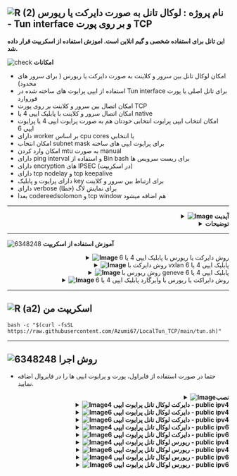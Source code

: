 ![R (2)](https://github.com/Azumi67/PrivateIP-Tunnel/assets/119934376/a064577c-9302-4f43-b3bf-3d4f84245a6f)
نام پروژه : لوکال تانل به صورت دایرکت یا ریورس - Tun interface و بر روی پورت TCP
---------------------------------------------------------------

**این تانل برای استفاده شخصی و گیم انلاین است. اموزش استفاده از اسکریپت قرار داده شد.**

![check](https://github.com/Azumi67/PrivateIP-Tunnel/assets/119934376/13de8d36-dcfe-498b-9d99-440049c0cf14)
**امکانات**
- امکان لوکال تانل بین سرور و کلاینت به صورت دایرکت یا ریورس ( برای سرور های محدود)
- استفاده از ایپی پرایوت های ساخته شده در Tun interface برای تانل اصلی یا پورت فوروارد
- امکان اتصال بین سرور و کلاینت بر روی پورت TCP
- امکان اتصال سرور و کلاینت با پابلیک ایپی 4 یا native
- امکان انتخاب ایپی پرایوت انتخابی خودتان هم به صورت پرایوت ایپی 4 یا پرایوت ایپی 6
- دارای worker بر اساس cpu cores یا انتخابی
- امکان انتخاب subnet mask برای پرایوت ایپی های ساخته
- امکان وارد کردن mtu به صورت manual
- دارای ping interval و استفاده از Bin bash برای ریست سرویس ها
- دارای encryption های IPSEC (در اسکریپت)
- دارای tcp nodelay و tcp keepalive
- دارای پرایوت و پابلیک key برای ارتباط بین سرور و کلاینت 
- دارای verbose برای نمایش لاگ (خطا)
- بعدا codereedsolomon و tcp window هم اضافه میشود

-----------------------


  <div align="right">
  <details>
    <summary><strong><img src="https://github.com/Azumi67/Rathole_reverseTunnel/assets/119934376/3cfd920d-30da-4085-8234-1eec16a67460" alt="Image"> آپدیت</strong></summary>
  
------------------------------------ 

- ریست تایمر اجباری به دلیل مشکل ساز بودن در گیم از اسکریپت حذف شد
- تغییراتی در authentication method انجام شد و از pub key & priv key استفاده خواهد شد
- لاگ های تانل در مسیر etc/server.log/ یا etc/client.log/ ذخیره میشود
- گزینه worker اضافه شد. دیفالت بر اساس cpu cores و انتخابی
- مورد Challenge n Response Authentication به همراه unique nonce و Sha 256 به همراه expiry time حذف شد
- این مورد xtaci/smux دوباره با retry logic حذف شد
- این مورد tcpnodelay و tcp keepalive اضافه شد

  </details>
</div>


<div align="right">
  <details>
    <summary><strong>توضیحات</strong></summary>
  
------------------------------------ 
 <div align="right">
   
- هدف نوشتن این برنامه یادگیری و استفاده شخصی در گیم های خودم بوده است
- شما به صورت ریورس یا دایرکت، یک لوکال ایپی دریافت میکنید و سپس از آن پرایوت ایپی ها برای دایرکت تانل، پورت فوروارد یا ریورس استفاده مینمایید. 
- پس از انجام تانل‌ لوکال به صورت دایرکت یا ریورس، به طور مثال میتوانید از پورت فوروارد استفاده نمایید یا مثلا دایرکت تانل چیزل استفاده نمایید یا ریورس.
- در روش ریورس، سرور اصلی میتواند ایران باشد و کلاینت خارج و در روش دایرکت، سرور اصلی میتواند خارج باشد و کلاینت ایران. بدین صورت میتوان تانل لوکالی بر روی سرور های خارج محدود در ان سرور ایران(به صورت ریورس) هم ایجاد کرد.
- با ایپی 4 سرور و هم با ایپی 6 سرور و کلاینت میشود که وصل شد .
- پورت تنها برای ارتباط بین سرور و کلاینت میباشد و شما تنها باید از پرایوت ایپی ها برای تانل اصلی استفاده نمایید.
- اول دستورات سرور را اجرا کنید و سپس دستورات کلاینت . میتوانید هم به صورت دایرکت یا ریورس انجام دهید. یعنی سرور اصلی خارج و کلاینت ایران و یا سرور اصلی ایران و کلاینت خارج باشد
- این پروژه دارای اسکریپت و اموزش برای کسانی که مانند من مصرف شخصی دارند و گیم انلاین انجام میدهند، است.
  </details>
</div>

---------------------


  ![6348248](https://github.com/Azumi67/PrivateIP-Tunnel/assets/119934376/398f8b07-65be-472e-9821-631f7b70f783)
**آموزش استفاده از اسکریپت**

 <div align="right">
  <details>
    <summary><strong><img src="https://github.com/Azumi67/Rathole_reverseTunnel/assets/119934376/fcbbdc62-2de5-48aa-bbdd-e323e96a62b5" alt="Image"> </strong>روش دایرکت یا ریورس با پابلیک ایپی 4 یا 6</summary>
  
![green-dot-clipart-3](https://github.com/Azumi67/6TO4-PrivateIP/assets/119934376/902a2efa-f48f-4048-bc2a-5be12143bef3) **سرور خارج** 

 <p align="right">
  <img src="https://github.com/user-attachments/assets/3433bdf1-fb7a-4c93-8e81-624e39c5230e" alt="Image" />
</p>

- نخست یک پرایوت کی generate میشود که در کلاینت استفاده میشود.
- اگر کانفیگ دایرکت بود سرور خارج و کلاینت ایران است و اگر کانفیگ ریورس بود، سرور ایران و کلاینت خارج است

 <p align="right">
  <img src="https://github.com/user-attachments/assets/c09368e3-ce40-4131-81c0-ed22b9c6376e" alt="Image" />
</p>

- پورت سرور را وارد میکنم
- برای پرایوت ایپی تانل از ایپی ورژن 4 استفاده میکنم و برای سرور و کلاینت ایپی پرایوت مورد نظر را انتخاب میکنم
- برای ایپی پرایوت ورژن 4 از ساب نت 24 و برای ایپی پرایوت ورژن 6 از ساب نت 64 استفاده میکنم
- نام tun را ازومی قرار میدهم و مقدار mtu را 1380 وارد میکنم
- نمیخواهم لاگ ها در مسیر etc ذخیره شود و برای همین N را وارد میکنم
- چون میخواهم برای گیم استفاده کنم، گزینه tcpnodelay را فعال میکنم

 <p align="right">
  <img src="https://github.com/user-attachments/assets/dd90c3d5-3686-4988-9ed9-336a08944fd6" alt="Image" />
</p>

- گزینه tcp keepalive را فعال میکنم و مقدار 1m به این معنی که هر 1 دقیقه Keepalive انجام میشود را فعال میکنم
- گزینه worker را ویرایش میکنم و گزینه default بر اساس cpu cores را انتخاب میکنم
- همچنین socket را فعال میکنم و مقدار socket buff را همان مقدار پیش فرض میذارم
- سپس Ipsec را فعال میکنم و secret key را وارد میکنم
- ریست تایمر را برای ipsec فعال میکنم و مقدار انتخابی را وارد میکنم

 <p align="right">
  <img src="https://github.com/user-attachments/assets/8301a932-377c-43f9-8880-e582badc5b18" alt="Image" />
</p>

- ریست تایمر tun را فعال میکنم و عدد انتخابی را وارد میکنم . مثلا من هر 12 ساعت یا 24 ساعت ریست میکنم
- پس از فعال کردن ریست تایمر هم در سرور خارج و هم کلاینت برای sync شدن تایم ها بهتر است یک بار هر در سرویس مربوطه هم زمان در سرور و کلاینت ریست شوند
- سرور خارج : systemctl restart kazumi-local
- کلاینت ایران : systemctl restart iazumi-local

----------------------

![green-dot-clipart-3](https://github.com/Azumi67/6TO4-PrivateIP/assets/119934376/49000de2-53b6-4c5c-888d-f1f397d77b92)**کلاینت ایران**

<p align="right">
  <img src="https://github.com/user-attachments/assets/e7e83dc8-5eb7-4d63-b746-734afbd19cf9" alt="Image" />
</p>

- پورت سرور و ایپی پابلیک 4 سرور را وارد میکنم. اگر ایپی پابلیک 6 را انتخاب کرده بودید ایپی پابلیک 6 سرور را وارد میکنید
- پرایوت کی که در سرور خارج generate شده بود را اینجا وارد میکنم و سپس enter را وارد میکنم. دقت نمایید تمام محتوا کپی شود

<p align="right">
  <img src="https://github.com/user-attachments/assets/be94d8a2-f83f-44ff-9d09-f3faf0072974" alt="Image" />
</p>

- مانند سرور خارج پرایوت ایپی های مربوطه را انتخاب میکنم
- چون پرایوت ایپی 4 است پس ساب نت 24 را انتخاب میکنم
- ذخیره لاگ را غیرفعال میکنم
- گزینه tcp keepalive را فعال و بر روی 1m میذارم
- گزینه tcpnodelay هم فعال میکنم
- گزینه worker را ویرایش میکنم و default را انتخاب میکنم
- سوکت هم مانند سرورفعال میکنم و مقدار پیش فرض را enter میکنم

<p align="right">
  <img src="https://github.com/user-attachments/assets/3e01c62e-015a-4d42-adb5-8cb64f19b84e" alt="Image" />
</p>

- گزینه ipsec را فعال میکنم و secret key که در سرور وارد کردم را در کلاینت هم وارد میکنم
- ریست تایمر ipsec و tun هم فعال میکنم و مقادیر مشابه سرور را وارد میکنم
- اگر پینگ بین دو پرایوت ایپی برقرار نشد خود تانل پس از چند ثانیه connection را فعال میکند
- پس از انجام کانفیگ برای sync کردن ریست تایمر ها یک بار در سرور و کلاینت، سرویس ها را ریست کنید
- سرور خارج : systemctl restart kazumi-local
- کلاینت ایران : systemctl restart iazumi-local

**ویرایش کانفیگ**

<p align="right">
  <img src="https://github.com/user-attachments/assets/701ead57-6ad9-478e-b3ba-756bd2c3fba1" alt="Image" />
</p>

- در اینجا میتوانم هر مقداری را تغییر دهم.
- پابلیک ایپی گزینه دوم تنها برای نشان دادن انلاین بودن key میباشد و نیازی به تغییر ندارد
- گزینه 3 نشان دادن پرایوت کی است و برای زمانی استفاده میشود که میخواهیم از این کلید در کلاینت دیگری استفاده نماییم. به این صورت که کلید نمایشی را در کلاینت مربوطه paste میکنیم.
- هر مقدار اعم از پرایوت ایپی یا پورت را عوض کردید در کلاینت هم عوض کنید و گزینه save را بزنید

------------------

  </details>
</div>
 <div align="right">
  <details>
    <summary><strong><img src="https://github.com/Azumi67/Rathole_reverseTunnel/assets/119934376/fcbbdc62-2de5-48aa-bbdd-e323e96a62b5" alt="Image"> </strong>روش دایرکت با vxlan پابلیک ایپی 4 یا 6</summary>
  
![green-dot-clipart-3](https://github.com/Azumi67/6TO4-PrivateIP/assets/119934376/902a2efa-f48f-4048-bc2a-5be12143bef3) **سرور خارج** 

 <p align="right">
  <img src="https://github.com/user-attachments/assets/3433bdf1-fb7a-4c93-8e81-624e39c5230e" alt="Image" />
</p>

- نخست یک پرایوت کی generate میشود که در کلاینت استفاده میشود.
- اگر کانفیگ دایرکت بود سرور خارج و کلاینت ایران است و اگر کانفیگ ریورس بود، سرور ایران و کلاینت خارج است

 <p align="right">
  <img src="https://github.com/user-attachments/assets/c09368e3-ce40-4131-81c0-ed22b9c6376e" alt="Image" />
</p>

- پورت سرور را وارد میکنم
- برای پرایوت ایپی تانل از ایپی ورژن 4 استفاده میکنم و برای سرور و کلاینت ایپی پرایوت مورد نظر را انتخاب میکنم
- برای ایپی پرایوت ورژن 4 از ساب نت 24 و برای ایپی پرایوت ورژن 6 از ساب نت 64 استفاده میکنم
- نام tun را ازومی قرار میدهم و مقدار mtu را 1380 وارد میکنم
- نمیخواهم لاگ ها در مسیر etc ذخیره شود و برای همین N را وارد میکنم
- چون میخواهم برای گیم استفاده کنم، گزینه tcpnodelay را فعال میکنم
- گزینه tcp keepalive را فعال میکنم و مقدار 1m به این معنی که هر 1 دقیقه Keepalive انجام میشود را فعال میکنم
- گزینه worker را ویرایش میکنم و گزینه default بر اساس cpu cores را انتخاب میکنم
- همچنین socket را فعال میکنم و مقدار socket buff را همان مقدار پیش فرض میذارم

 <p align="right">
  <img src="https://github.com/user-attachments/assets/85e8d1c4-ff5b-424d-9dbb-ce5fbb9bd46c" alt="Image" />
</p>


- سپس Ipsec را فعال میکنم و secret key را وارد میکنم
- ریست تایمر را برای ipsec و tun فعال میکنم و مقدار انتخابی را وارد میکنم . مثلا من برای ریست تایمر مقدار 12 یا بیشتر را قرار میدهم


 <p align="right">
  <img src="https://github.com/user-attachments/assets/62584ca5-23a4-4901-b9f8-2b97e62ad31d" alt="Image" />
</p>

- سپس از من سوال میشود که کانفیگ vxlan یا geneve را میخواهم که من vxlan را انتخاب میکنم
- سپس از من سوال میشود که ایا میخواهم که خود اسکریپت نام اینترفیس را پیدا کند که گزینه y را وارد میکنم
- مقدار mtu هم اتوماتیک حساب میشود
- پس از فعال کردن ریست تایمر هم در سرور خارج و هم کلاینت برای sync شدن تایم ها بهتر است یک بار هر در سرویس مربوطه هم زمان در سرور و کلاینت ریست شوند
- سرور خارج : systemctl restart kazumi-local
- کلاینت ایران : systemctl restart iazumi-local

----------------------

![green-dot-clipart-3](https://github.com/Azumi67/6TO4-PrivateIP/assets/119934376/49000de2-53b6-4c5c-888d-f1f397d77b92)**کلاینت ایران**

<p align="right">
  <img src="https://github.com/user-attachments/assets/26f0348f-92a7-4773-b83d-03e473197a31" alt="Image" />
</p>

- پورت سرور و ایپی پابلیک 4 سرور را وارد میکنم. اگر ایپی پابلیک 6 را انتخاب کرده بودید ایپی پابلیک 6 سرور را وارد میکنید
- پرایوت کی که در سرور خارج generate شده بود را اینجا وارد میکنم و سپس enter را وارد میکنم. دقت نمایید تمام محتوا کپی شود

<p align="right">
  <img src="https://github.com/user-attachments/assets/956216f3-e3bb-47f6-922d-c26ac756c0d8" alt="Image" />
</p>

- مانند سرور خارج پرایوت ایپی های مربوطه را انتخاب میکنم
- چون پرایوت ایپی 4 است پس ساب نت 24 را انتخاب میکنم
- ذخیره لاگ را غیرفعال میکنم
- گزینه tcp keepalive را فعال و بر روی 1m میذارم
- گزینه tcpnodelay هم فعال میکنم
- گزینه worker را ویرایش میکنم و default را انتخاب میکنم
- سوکت هم مانند سرورفعال میکنم و مقدار پیش فرض را enter میکنم
- گزینه ipsec را فعال میکنم و secret key که در سرور وارد کردم را در کلاینت هم وارد میکنم

<p align="right">
  <img src="https://github.com/user-attachments/assets/3e01c62e-015a-4d42-adb5-8cb64f19b84e" alt="Image" />
</p>


- ریست تایمر ipsec و tun هم فعال میکنم و مقادیر مشابه سرور را وارد میکنم
- اگر پینگ بین دو پرایوت ایپی برقرار نشد خود تانل پس از چند ثانیه connection را فعال میکند
- کانفیگ vxlan را انتخاب میکنم
- سپس از من سوال میشود که ایا میخواهم که خود اسکریپت نام اینترفیس را پیدا کند که گزینه y را وارد میکنم
- مقدار mtu هم اتوماتیک حساب میشود
- پس از انجام کانفیگ برای sync کردن ریست تایمر ها یک بار در سرور و کلاینت، سرویس ها را ریست کنید
- سرور خارج : systemctl restart kazumi-local
- کلاینت ایران : systemctl restart iazumi-local

**ویرایش کانفیگ**

<p align="right">
  <img src="https://github.com/user-attachments/assets/7b93beab-5687-4ea4-a311-6733fec83274" alt="Image" />
</p>

- در اینجا میتوانم هر مقداری را تغییر دهم.
- پابلیک ایپی گزینه دوم تنها برای نشان دادن انلاین بودن key میباشد و نیازی به تغییر ندارد
- گزینه 3 نشان دادن پرایوت کی است و برای زمانی استفاده میشود که میخواهیم از این کلید در کلاینت دیگری استفاده نماییم. به این صورت که کلید نمایشی را در کلاینت مربوطه paste میکنیم.
- هر مقدار اعم از پرایوت ایپی یا پورت را عوض کردید در کلاینت هم عوض کنید و گزینه save را بزنید
- به طور مثال من پرایوت ایپی tun را عوض کردم. چون کانفیگ vxlan است باید ایپی پرایوت نخست با ایپی ورژن 4 شروع شود اما پرایوت ایپی خود vxlan میتواند ایپی ورژن 4 یا 6 باشد
- برای تغییر ایپی پرایوت vxlan هم مانند اسکرین شات عمل کنید و اگر ایپی پرایوت 6 میخواهید گزینه دوم را انتخاب و ایپی را بدون ساب نت وارد نمایید.
- در کلاینت هم تغییرات را انجام دهید. دقت نمایید اگر به طور مثال ایپی پرایوت در سرور db3::1 است باید در کلاینت db3::2 باشد

------------------

  </details>
</div>
<div align="right">
  <details>
    <summary><strong><img src="https://github.com/Azumi67/Rathole_reverseTunnel/assets/119934376/fcbbdc62-2de5-48aa-bbdd-e323e96a62b5" alt="Image"> </strong>روش ریورس با geneve پابلیک ایپی 4 یا 6</summary>
  
![green-dot-clipart-3](https://github.com/Azumi67/6TO4-PrivateIP/assets/119934376/902a2efa-f48f-4048-bc2a-5be12143bef3) **سرور ایران** 

 <p align="right">
  <img src="https://github.com/user-attachments/assets/3433bdf1-fb7a-4c93-8e81-624e39c5230e" alt="Image" />
</p>

- نخست یک پرایوت کی generate میشود که در کلاینت استفاده میشود.
- اگر کانفیگ دایرکت بود سرور خارج و کلاینت ایران است و اگر کانفیگ ریورس بود، سرور ایران و کلاینت خارج است

 <p align="right">
  <img src="https://github.com/user-attachments/assets/a63888cd-034c-4115-8ec6-e5d23e0417d1" alt="Image" />
</p>

- پورت سرور را وارد میکنم
- برای پرایوت ایپی تانل از ایپی ورژن 4 استفاده میکنم و برای سرور و کلاینت ایپی پرایوت مورد نظر را انتخاب میکنم
- برای ایپی پرایوت ورژن 4 از ساب نت 24 و برای ایپی پرایوت ورژن 6 از ساب نت 64 استفاده میکنم
- نام tun را ازومی قرار میدهم و مقدار mtu را 1380 وارد میکنم
- نمیخواهم لاگ ها در مسیر etc ذخیره شود و برای همین N را وارد میکنم
- چون میخواهم برای گیم استفاده کنم، گزینه tcpnodelay را فعال میکنم
- گزینه tcp keepalive را فعال میکنم و مقدار 1m به این معنی که هر 1 دقیقه Keepalive انجام میشود را فعال میکنم
- گزینه worker را ویرایش میکنم و گزینه default بر اساس cpu cores را انتخاب میکنم
- همچنین socket را فعال میکنم و مقدار socket buff را همان مقدار پیش فرض میذارم

 <p align="right">
  <img src="https://github.com/user-attachments/assets/6238a098-91ef-4d39-b4a3-9bdfbf5485fc" alt="Image" />
</p>


- ریست تایمر را برای ipsec و tun فعال میکنم و مقدار انتخابی را وارد میکنم . مثلا من برای ریست تایمر مقدار 12 یا بیشتر را قرار میدهم
- سپس از من سوال میشود که کانفیگ vxlan یا geneve را میخواهم که من geneve را انتخاب میکنم
- مقدار mtu هم اتوماتیک حساب میشود
- سپس Ipsec را فعال میکنم و secret key را وارد میکنم
- پس از فعال کردن ریست تایمر هم در سرور خارج و هم کلاینت برای sync شدن تایم ها بهتر است یک بار هر در سرویس مربوطه هم زمان در سرور و کلاینت ریست شوند
- کلاینت خارج : systemctl restart krazumi-local
- سرور ایران : systemctl restart irazumi-local

----------------------

![green-dot-clipart-3](https://github.com/Azumi67/6TO4-PrivateIP/assets/119934376/49000de2-53b6-4c5c-888d-f1f397d77b92)**کلاینت خارج**


<p align="right">
  <img src="https://github.com/user-attachments/assets/1e583d49-c9a5-43c2-9e51-0e714391c95a" alt="Image" />
</p>

- پورت سرور و ایپی پابلیک 4 سرور را وارد میکنم. اگر ایپی پابلیک 6 را انتخاب کرده بودید ایپی پابلیک 6 سرور را وارد میکنید
- پرایوت کی که در سرور ایران generate شده بود را اینجا وارد میکنم و سپس enter را وارد میکنم. دقت نمایید تمام محتوا کپی شود

<p align="right">
  <img src="https://github.com/user-attachments/assets/4baa3b64-e7d6-4d70-b2fd-4e2ae11bddfd" alt="Image" />
</p>

- مانند سرور ایران پرایوت ایپی های مربوطه را انتخاب میکنم
- چون پرایوت ایپی 4 است پس ساب نت 24 را انتخاب میکنم
- ذخیره لاگ را غیرفعال میکنم
- گزینه tcp keepalive را فعال و بر روی 1m میذارم
- گزینه tcpnodelay هم فعال میکنم
- گزینه worker را ویرایش میکنم و default را انتخاب میکنم
- سوکت هم مانند سرورفعال میکنم و مقدار پیش فرض را enter میکنم

<p align="right">
  <img src="https://github.com/user-attachments/assets/49088dbd-e151-4640-bdb8-40d9548f898e" alt="Image" />
</p>


- ریست تایمر ipsec و tun هم فعال میکنم و مقادیر مشابه سرور را وارد میکنم
- اگر پینگ بین دو پرایوت ایپی برقرار نشد خود تانل پس از چند ثانیه connection را فعال میکند
- کانفیگ geneve را انتخاب میکنم
- مقدار mtu هم اتوماتیک حساب میشود
- گزینه ipsec را فعال میکنم و secret key که در سرور وارد کردم را در کلاینت هم وارد میکنم
- پس از انجام کانفیگ برای sync کردن ریست تایمر ها یک بار در سرور و کلاینت، سرویس ها را ریست کنید
- کلاینت خارج : systemctl restart krazumi-local
- سرور ایران : systemctl restart irazumi-local

**ویرایش کانفیگ**

<p align="right">
  <img src="https://github.com/user-attachments/assets/c01eeff7-3238-45f9-8355-8165d45c822f" alt="Image" />
</p>

- در اینجا میتوانم هر مقداری را تغییر دهم.
- پابلیک ایپی گزینه دوم تنها برای نشان دادن انلاین بودن key میباشد و نیازی به تغییر ندارد
- گزینه 3 نشان دادن پرایوت کی است و برای زمانی استفاده میشود که میخواهیم از این کلید در کلاینت دیگری استفاده نماییم. به این صورت که کلید نمایشی را در کلاینت مربوطه paste میکنیم.
- هر مقدار اعم از پرایوت ایپی یا پورت را عوض کردید در کلاینت هم عوض کنید و گزینه save را بزنید
- به طور مثال من پرایوت ایپی tun را عوض کردم. چون کانفیگ geneve است باید ایپی پرایوت نخست با ایپی ورژن 4 شروع شود اما پرایوت ایپی خود geneve میتواند ایپی ورژن 4 یا 6 باشد
- برای تغییر ایپی پرایوت geneve هم مانند اسکرین شات عمل کنید و اگر ایپی پرایوت 6 میخواهید گزینه دوم را انتخاب و ایپی را بدون ساب نت وارد نمایید.
- در کلاینت هم تغییرات را انجام دهید. دقت نمایید اگر به طور مثال ایپی پرایوت در سرور db3::1 است باید در کلاینت db3::2 باشد

------------------

  </details>
</div>
<div align="right">
  <details>
    <summary><strong><img src="https://github.com/Azumi67/Rathole_reverseTunnel/assets/119934376/fcbbdc62-2de5-48aa-bbdd-e323e96a62b5" alt="Image"> </strong>روش دایراکت یا ریورس با وایرگارد پابلیک ایپی 4 یا 6</summary>

![green-dot-clipart-3](https://github.com/Azumi67/6TO4-PrivateIP/assets/119934376/902a2efa-f48f-4048-bc2a-5be12143bef3) **سرور خارج** 

 <p align="right">
  <img src="https://github.com/user-attachments/assets/3433bdf1-fb7a-4c93-8e81-624e39c5230e" alt="Image" />
</p>

- نخست یک پرایوت کی generate میشود که در کلاینت استفاده میشود.
- اگر کانفیگ دایرکت بود سرور خارج و کلاینت ایران است و اگر کانفیگ ریورس بود، سرور ایران و کلاینت خارج است

 <p align="right">
  <img src="https://github.com/user-attachments/assets/d686468d-2523-4bac-b5f4-2fb4beb50c12" alt="Image" />
</p>

- پورت سرور را وارد میکنم
- برای پرایوت ایپی تانل از ایپی ورژن 6 استفاده میکنم و برای سرور و کلاینت ایپی پرایوت مورد نظر را انتخاب میکنم
- برای ایپی پرایوت ورژن 4 از ساب نت 24 و برای ایپی پرایوت ورژن 6 از ساب نت 64 استفاده میکنم
- نام tun را ازو قرار میدهم و مقدار mtu را 1380 وارد میکنم
- نمیخواهم لاگ ها در مسیر etc ذخیره شود و برای همین N را وارد میکنم
- چون میخواهم برای گیم استفاده کنم، گزینه tcpnodelay را فعال میکنم
- گزینه tcp keepalive را فعال میکنم و مقدار 1m به این معنی که هر 1 دقیقه Keepalive انجام میشود را فعال میکنم
- گزینه worker را ویرایش میکنم و گزینه default بر اساس cpu cores را انتخاب میکنم
- همچنین socket را فعال میکنم و مقدار socket buff را همان مقدار پیش فرض میذارم

 <p align="right">
  <img src="https://github.com/user-attachments/assets/21a0666b-e422-47d3-b73f-e2294d3fcbb5" alt="Image" />
</p>


- حالا کلید های مورد نیاز برای وایرگارد generate میشود. از اینها در کلاینت استفاده میشود.
- پرایوت ایپی را 6 انتخاب میکنم و برای سرور و کلاینت، ایپی مورد نظر از لیست را انتخاب میکنم

 <p align="right">
  <img src="https://github.com/user-attachments/assets/cfc7840c-1758-4319-8b62-9dd341b117e4" alt="Image" />
</p>

- پورت وایرگارد را وارد میکنم
- پس از اینکه پرایوت ایپی ها را انتخاب کردیم سپس از من سوال میشود که ایا میخواهم که خود اسکریپت نام اینترفیس را پیدا کند که گزینه y را وارد میکنم
- مقدار mtu هم اتوماتیک حساب میشود

 <p align="right">
  <img src="https://github.com/user-attachments/assets/cedb8e1b-4a85-424e-a365-8b0a93a7239a" alt="Image" />
</p>

- سپس Ipsec را فعال میکنم و secret key را وارد میکنم

 <p align="right">
  <img src="https://github.com/user-attachments/assets/e8c40dd2-6f47-4b35-8587-15a37f1b1208" alt="Image" />
</p>

- ریست تایمر را برای ipsec و tun فعال میکنم و مقدار انتخابی را وارد میکنم . مثلا من برای ریست تایمر مقدار 12 یا بیشتر را قرار میدهم
- پس از فعال کردن ریست تایمر هم در سرور خارج و هم کلاینت برای sync شدن تایم ها بهتر است یک بار هر در سرویس مربوطه هم زمان در سرور و کلاینت ریست شوند
- سرور خارج : systemctl restart kazumi-local
- کلاینت ایران : systemctl restart iazumi-local
----------------------

![green-dot-clipart-3](https://github.com/Azumi67/6TO4-PrivateIP/assets/119934376/49000de2-53b6-4c5c-888d-f1f397d77b92)**کلاینت ایران**

<p align="right">
  <img src="https://github.com/user-attachments/assets/557b432c-247d-4526-b155-4394ef3966f7" alt="Image" />
</p>

- پورت سرور و ایپی پابلیک 4 سرور را وارد میکنم. اگر ایپی پابلیک 6 را انتخاب کرده بودید ایپی پابلیک 6 سرور را وارد میکنید
- پرایوت کی که در سرور خارج generate شده بود را اینجا وارد میکنم و سپس enter را وارد میکنم. دقت نمایید تمام محتوا کپی شود

<p align="right">
  <img src="https://github.com/user-attachments/assets/7aac8542-df0e-49eb-bd26-d0d21dc59786" alt="Image" />
</p>

- مانند سرور خارج پرایوت ایپی های مربوطه را انتخاب میکنم
- چون پرایوت ایپی 6 است پس ساب نت 64 را انتخاب میکنم
- ذخیره لاگ را غیرفعال میکنم
- گزینه tcp keepalive را فعال و بر روی 1m میذارم
- گزینه tcpnodelay هم فعال میکنم
- گزینه worker را ویرایش میکنم و default را انتخاب میکنم

<p align="right">
  <img src="https://github.com/user-attachments/assets/53414501-26a7-4bd5-be3b-3d5cf0c64fa4" alt="Image" />
</p>

- سوکت هم مانند سرورفعال میکنم و مقدار پیش فرض را enter میکنم
- سپس پابلیک کی سرور و پرایوت کی کلاینت را که قبلا generate شده است را وارد میکنم
- پورت وایرگاردی که در سرور خارج دادم را وارد میکنم
- پرایوت ایپی 6 در سرور خارج برای کانفیگ وایرگارد داده بودم. همان ایپی ها را در کلاینت انتخاب میکنم

<p align="right">
  <img src="https://github.com/user-attachments/assets/463778ff-a01d-4466-994a-2593a7e55646" alt="Image" />
</p>

- سپس از من سوال میشود که ایا میخواهم که خود اسکریپت نام اینترفیس را پیدا کند که گزینه y را وارد میکنم
- مقدار mtu هم اتوماتیک حساب میشود
- گزینه ipsec را فعال میکنم و secret key که در سرور وارد کردم را در کلاینت هم وارد میکنم


<p align="right">
  <img src="https://github.com/user-attachments/assets/5b966432-74ff-4b15-8531-0f8dffcffe6e" alt="Image" />
</p>


- ریست تایمر ipsec و tun هم فعال میکنم و مقادیر مشابه سرور را وارد میکنم
- اگر پینگ بین دو پرایوت ایپی برقرار نشد خود تانل پس از چند ثانیه connection را فعال میکند
- پس از انجام کانفیگ برای sync کردن ریست تایمر ها یک بار در سرور و کلاینت، سرویس ها را ریست کنید
- سرور خارج : systemctl restart kazumi-local
- کلاینت ایران : systemctl restart iazumi-local

**ویرایش کانفیگ**

<p align="right">
  <img src="https://github.com/user-attachments/assets/93b5926f-a2d7-4e9e-b149-16641a7019d0" alt="Image" />
</p>

- در اینجا میتوانم هر مقداری را تغییر دهم.
- پابلیک ایپی گزینه دوم تنها برای نشان دادن انلاین بودن key میباشد و نیازی به تغییر ندارد
- گزینه 3 نشان دادن پرایوت کی است و برای زمانی استفاده میشود که میخواهیم از این کلید در کلاینت دیگری استفاده نماییم. به این صورت که کلید نمایشی را در کلاینت مربوطه paste میکنیم.
- هر مقدار اعم از پرایوت ایپی یا پورت را عوض کردید در کلاینت هم عوض کنید و گزینه save را بزنید
- میتوان ورژن پرایوت ایپی تانل را از 4 به 6 یا از ورژن 6 به 4 تغییر داد. به طور مثال من در این اموزش از پرایوت ایپی 6 برای وایرگارد و tun آستفاده کردم و ان ها را توسط ویرایش به ورژن 4 تغییر میدهم
- پرایوت ایپی وایرگارد همان wg address میباشد.
- در کلاینت هم تغییرات را انجام دهید. دقت نمایید اگر به طور مثال ایپی پرایوت در سرور db3::1 است باید در کلاینت db3::2 باشد

------------------

  </details>
</div>

------------------
![R (a2)](https://github.com/Azumi67/PrivateIP-Tunnel/assets/119934376/716fd45e-635c-4796-b8cf-856024e5b2b2)
**اسکریپت من**
----------------

```
bash -c "$(curl -fsSL https://raw.githubusercontent.com/Azumi67/LocalTun_TCP/main/tun.sh)"
```

---------------------------------------------

![6348248](https://github.com/Azumi67/PrivateIP-Tunnel/assets/119934376/398f8b07-65be-472e-9821-631f7b70f783)
**روش اجرا**
-

- حتما در صورت استفاده از فایراول، پورت و پرایوت ایپی ها را در فایروال اضافه نمایید.
 <div align="right">
  <details>
    <summary><strong><img src="https://github.com/Azumi67/Rathole_reverseTunnel/assets/119934376/fcbbdc62-2de5-48aa-bbdd-e323e96a62b5" alt="Image">نصب </strong></summary>
  
<div align="left">
  
```
  apt update -y
  apt install wget -y
  apt install unzip -y
  ## amd64
  rm amd64.zip
  wget https://github.com/Azumi67/LocalTun_TCP/releases/download/v1.7/amd64.zip
  unzip amd64.zip -d /root/localTUN
  cd localTUN
  chmod +x tun-server 
  chmod +x tun-client
Key creation :
openssl genrsa -out private_key.pem 2048
openssl rsa -pubout -in private_key.pem -out public_key.pem
 ```
 </details>
</div>
<div align="right">
  <details>
    <summary><strong><img src="https://github.com/Azumi67/Rathole_reverseTunnel/assets/119934376/fcbbdc62-2de5-48aa-bbdd-e323e96a62b5" alt="Image">دایرکت لوکال تانل پرایوت ایپی 4 - public ipv4 </strong></summary>

  - کامند های سرور (خارج)
  
 <div align="left">
   
```
./tun-server -server-port 800 -pub-key=/root/keys/public_key.pem -server-private 30.0.0.1 -client-private 30.0.0.2 -subnet 24 -device tun2 -mtu 1380 -tcpnodelay -keepalive 1m -worker default
   
```
<div align="right">
  
- کامند های کلاینت (ایران)

 <div align="left">
   
```
./tun-client -server-addr KHAREJ_IPV4 -server-port 800 -priv-key=/root/private_key.pem -client-private 30.0.0.2 -server-private 30.0.0.1 -subnet 24 -device tun2 -mtu 1280 -tcpnodelay -keepalive 1m -worker default
```
 <div align="right">
   
- نحوه ساختن سرویس
 <div align="left">
   
```
nano /etc/systemd/system/azumilocal.service
## put this config inside [ This is a sample]##

[Unit]
Description=Azumi local Service
After=network.target

[Service]
Type=simple
Restart=always    
LimitNOFILE=1048576
ExecStart=/root/localTUN/tun-server -server-port 800 -pub-key=/root/keys/public_key.pem -server-private 30.0.0.1 -client-private 30.0.0.2 -subnet 24 -device tun2 -mtu 1480 -tcpnodelay -keepalive 1m -worker default
[Install]
WantedBy=multi-user.target
##### do not copy this ###
chmod u+x /etc/systemd/system/azumilocal.service
systemctl enable /etc/systemd/system/azumilocal.service
systemctl start azumilocal.service
 ```
<div align="right">
   
- نحوه ساختن سرویس ریست
 <div align="left">
   
```
nano /root/reset.sh
# copy this inside #
#!/bin/bash

while true; do
    ping -c 2 30.0.0.1 >/dev/null 2>&1 ##30.0.0.1 is your remote private ip address
    if [ $? -ne 0 ]; then
        systemctl restart azumilocal ## this is localtun service
        systemctl restart strong-azumi1 ## this is for ipsec
    fi
    sleep 5  #time for ping interval check
done

## do not copy this##

nano /etc/systemd/system/azumireset.service
## put this config inside [ This is a sample]##

[Unit]
Description=Azumi local Service reset
After=network.target

[Service]
Type=simple
Restart=always    
LimitNOFILE=1048576
ExecStart=/root/reset.sh
[Install]
WantedBy=multi-user.target

##### do not copy this ###
chmod u+x /etc/systemd/system/azumireset.service
systemctl enable /etc/systemd/system/azumireset.service
systemctl start azumireset.service
systemctl status azumireset.service
```
 </details>
</div>
<div align="right">
  <details>
    <summary><strong><img src="https://github.com/Azumi67/Rathole_reverseTunnel/assets/119934376/fcbbdc62-2de5-48aa-bbdd-e323e96a62b5" alt="Image">دایرکت لوکال تانل پرایوت ایپی 6 - public ipv4 </strong></summary>
```
  - کامند های سرور (خارج)
 <div align="left">
   
```
./tun-server -server-port 800 -pub-key=/root/keys/public_key.pem -server-private 2001:db8::1 -client-private 2001:db8::2 -subnet 64 -device tun2 -mtu 1380 -tcpnodelay -keepalive 1m -worker default

```
<div align="right">
  
- کامند های کلاینت (ایران)
 <div align="left">
   
```
./tun-client -server-addr KHAREJ_IPV4 -server-port 800 -priv-key=/root/private_key.pem -client-private 2001:db8::2 -server-private 2001:db8::1 -subnet 64 -device tun2 -mtu 1280 -tcpnodelay -keepalive 1m -worker default
```
<div align="right">
  
- نحوه ساختن سرویس
 <div align="left">
   
```
nano /etc/systemd/system/azumilocal.service
## put this config inside [ This is a sample]##

[Unit]
Description=Azumi local Service
After=network.target

[Service]
Type=simple
Restart=always    
LimitNOFILE=1048576
ExecStart=/root/localTUN/tun-client -server-addr KHAREJ_IPV4 -server-port 800 -priv-key=/root/private_key.pem -client-private 2001:db8::2 -server-private 2001:db8::1 -subnet 64 -device tun2 -mtu 1280 -tcpnodelay -keepalive 1m -worker default
   

[Install]
WantedBy=multi-user.target
##### do not copy this ###

chmod u+x /etc/systemd/system/azumilocal.service
systemctl enable /etc/systemd/system/azumilocal.service
systemctl start azumilocal.service
 ```
<div align="right">
   
- نحوه ساختن سرویس ریست
 <div align="left">
   
```
nano /root/reset.sh
# copy this inside #
#!/bin/bash
while true; do
    ping -c 2 2001:db8::1 >/dev/null 2>&1 ##2001:db8::1 is your remote private ip address
    if [ $? -ne 0 ]; then
        systemctl restart azumilocal ## this is localtun service
        systemctl restart strong-azumi1 ## this is for ipsec
    fi
    sleep 5  #time for ping interval check
done
## do not copy this##

nano /etc/systemd/system/azumireset.service
## put this config inside [ This is a sample]##

[Unit]
Description=Azumi local Service reset
After=network.target

[Service]
Type=simple
Restart=always    
LimitNOFILE=1048576
ExecStart=/root/reset.sh
[Install]
WantedBy=multi-user.target

##### do not copy this ###
chmod u+x /etc/systemd/system/azumireset.service
systemctl enable /etc/systemd/system/azumireset.service
systemctl start azumireset.service
systemctl status azumireset.service
```
 </details>
</div>
<div align="right">
  <details>
    <summary><strong><img src="https://github.com/Azumi67/Rathole_reverseTunnel/assets/119934376/fcbbdc62-2de5-48aa-bbdd-e323e96a62b5" alt="Image">دایرکت لوکال تانل پرایوت ایپی 6 - public ipv4 </strong></summary>
```
 </details>
</div>
<div align="right">
  <details>
    <summary><strong><img src="https://github.com/Azumi67/Rathole_reverseTunnel/assets/119934376/fcbbdc62-2de5-48aa-bbdd-e323e96a62b5" alt="Image">دایرکت لوکال تانل پرایوت ایپی 4 - public ipv6 </strong></summary>

  - کامند های سرور (خارج)
 <div align="left">
   
```
./tun-server_amd64 -server-port 800 -pub-key=/root/keys/public_key.pem -server-private 30.0.0.1 -client-private 30.0.0.2 -subnet 24 -device tun2 -mtu 1480 -tcpnodelay -keepalive 1m -worker default
```
<div align="right">
  
- کامند های کلاینت (ایران)
 <div align="left">
   
```
./tun-client -server-addr KHAREJ_IPV6 -server-port 800 -priv-key=/root/private_key.pem -client-private 30.0.0.2 -server-private 30.0.0.1 -subnet 24 -device tun2 -mtu 1280 -tcpnodelay -keepalive 1m -worker default
```
<div align="right">
  
- نحوه ساختن سرویس
 <div align="left">
   
```
nano /etc/systemd/system/azumilocal.service
## put this config inside [ This is a sample]##

[Unit]
Description=Azumi local Service
After=network.target

[Service]
Type=simple
Restart=always    
LimitNOFILE=1048576
ExecStart=/root/localTUN/tun-client -server-addr KHAREJ_IPV6 -server-port 800 -priv-key=/root/private_key.pem -client-private 30.0.0.2 -server-private 30.0.0.1 -subnet 24 -device tun2 -mtu 1380 -tcpnodelay -keepalive 1m -worker default
   

[Install]
WantedBy=multi-user.target
##### do not copy this ###
chmod u+x /etc/systemd/system/azumilocal.service
systemctl enable /etc/systemd/system/azumilocal.service
systemctl start azumilocal.service
 ```
<div align="right">
   
- نحوه ساختن سرویس ریست
 <div align="left">
   
```
nano /root/reset.sh
# copy this inside #
#!/bin/bash
while true; do
    ping -c 2 30.0.0.1 >/dev/null 2>&1 ##30.0.0.1 is your remote private ip address
    if [ $? -ne 0 ]; then
        systemctl restart azumilocal ## this is localtun service
        systemctl restart strong-azumi1 ## this is for ipsec
    fi
    sleep 5  #time for ping interval check
done

## do not copy this##

nano /etc/systemd/system/azumireset.service
## put this config inside [ This is a sample]##

[Unit]
Description=Azumi local Service reset
After=network.target

[Service]
Type=simple
Restart=always    
LimitNOFILE=1048576
ExecStart=/root/reset.sh
[Install]
WantedBy=multi-user.target

##### do not copy this ###
chmod u+x /etc/systemd/system/azumireset.service
systemctl enable /etc/systemd/system/azumireset.service
systemctl start azumireset.service
systemctl status azumireset.service
```
 </details>
</div>
<div align="right">
  <details>
    <summary><strong><img src="https://github.com/Azumi67/Rathole_reverseTunnel/assets/119934376/fcbbdc62-2de5-48aa-bbdd-e323e96a62b5" alt="Image">دایرکت لوکال تانل پرایوت ایپی 6 - public ipv6 </strong></summary>

  - کامند های سرور (خارج)
 <div align="left">
   
```
./tun-server -server-port 800 -pub-key=/root/keys/public_key.pem -server-private 2001:db8::1 -client-private 2001:db8::2 -subnet 64 -device tun2 -mtu 1380 -tcpnodelay -keepalive 1m -worker default
```
<div align="right">
  
- کامند های کلاینت (ایران)
 <div align="left">
   
```
./tun-client -server-addr [KHAREJ_IPV6] -server-port 800 -priv-key=/root/private_key.pem -client-private 2001:db8::2 -server-private 2001:db8::1 -subnet 64 -device tun2 -mtu 1380 -tcpnodelay -keepalive 1m -worker default
```
 <div align="right">
   
- نحوه ساختن سرویس
 <div align="left">
   
```
nano /etc/systemd/system/azumilocal.service
## put this config inside [ This is a sample]##

[Unit]
Description=Azumi local Service
After=network.target

[Service]
Type=simple
Restart=always    
LimitNOFILE=1048576
ExecStart=/root/localTUN/tun-client -server-addr [KHAREJ_IPV6] -server-port 800 -priv-key=/root/private_key.pem -client-private 2001:db8::2 -server-private 2001:db8::1 -subnet 64 -device tun2 -mtu 1280 -tcpnodelay -keepalive 1m -worker default
   

[Install]
WantedBy=multi-user.target
##### do not copy this ###
chmod u+x /etc/systemd/system/azumilocal.service
systemctl enable /etc/systemd/system/azumilocal.service
systemctl start azumilocal.service
 ```
<div align="right">
   
- نحوه ساختن سرویس ریست
 <div align="left">
   
```
nano /root/reset.sh
# copy this inside #
#!/bin/bash

while true; do
    ping -c 2 2001:db8::1 >/dev/null 2>&1 ##2001:db8::1 is your remote private ip address
    if [ $? -ne 0 ]; then
        systemctl restart azumilocal ## this is localtun service
        systemctl restart strong-azumi1 ## this is for ipsec
    fi
    sleep 5  #time for ping interval check
done
## do not copy this##

nano /etc/systemd/system/azumireset.service
## put this config inside [ This is a sample]##

[Unit]
Description=Azumi local Service reset
After=network.target

[Service]
Type=simple
Restart=always    
LimitNOFILE=1048576
ExecStart=/root/reset.sh
[Install]
WantedBy=multi-user.target

##### do not copy this ###
chmod u+x /etc/systemd/system/azumireset.service
systemctl enable /etc/systemd/system/azumireset.service
systemctl start azumireset.service
systemctl status azumireset.service
```
 </details>
</div>
<div align="right">
  <details>
    <summary><strong><img src="https://github.com/Azumi67/Rathole_reverseTunnel/assets/119934376/fcbbdc62-2de5-48aa-bbdd-e323e96a62b5" alt="Image">ریورس لوکال تانل پرایوت ایپی 4 - public ipv4 </strong></summary>

  - کامند های سرور ( ایران)

 <div align="left">
   
```
./tun-server -server-port 800 -pub-key=/root/keys/public_key.pem -server-private 30.0.0.1 -client-private 30.0.0.2 -subnet 24 -device tun2 -mtu 1380 -tcpnodelay -keepalive 1m -worker default
```
<div align="right">
  
- کامند های کلاینت (خارج)
 <div align="left">
   
```
./tun-client -server-addr IRAN_IPV4 -server-port 800 -priv-key=/root/private_key.pem -client-private 30.0.0.2 -server-private 30.0.0.1 -subnet 24 -device tun2 -mtu 1280 -tcpnodelay -keepalive 1m -worker default
```
<div align="right">
  
- نحوه ساختن سرویس
 <div align="left">
   
```
nano /etc/systemd/system/azumilocal.service
## put this config inside [ This is a sample]##

[Unit]
Description=Azumi local Service
After=network.target

[Service]
Type=simple
Restart=always    
LimitNOFILE=1048576
ExecStart=/root/localTUN/tun-server -server-port 800 -pub-key=/root/keys/public_key.pem -server-private 30.0.0.1 -client-private 30.0.0.2 -subnet 24 -device tun2 -mtu 1380 -tcpnodelay -keepalive 1m -worker default
   

[Install]
WantedBy=multi-user.target
##### do not copy this ###
chmod u+x /etc/systemd/system/azumilocal.service
systemctl enable /etc/systemd/system/azumilocal.service
systemctl start azumilocal.service
 ```
<div align="right">
   
- نحوه ساختن سرویس ریست
 <div align="left">
   
```
nano /root/reset.sh
# copy this inside #
#!/bin/bash

while true; do
    ping -c 2 30.0.0.2 >/dev/null 2>&1 ##30.0.0.2 is your remote private ip address
    if [ $? -ne 0 ]; then
        systemctl restart azumilocal ## this is localtun service
        systemctl restart strong-azumi1 ## this is for ipsec
    fi
    sleep 5  #time for ping interval check
done
## do not copy this##

nano /etc/systemd/system/azumireset.service
## put this config inside [ This is a sample]##

[Unit]
Description=Azumi local Service reset
After=network.target

[Service]
Type=simple
Restart=always    
LimitNOFILE=1048576
ExecStart=/root/reset.sh
[Install]
WantedBy=multi-user.target

##### do not copy this ###
chmod u+x /etc/systemd/system/azumireset.service
systemctl enable /etc/systemd/system/azumireset.service
systemctl start azumireset.service
systemctl status azumireset.service
```
 </details>
</div>
<div align="right">
  <details>
    <summary><strong><img src="https://github.com/Azumi67/Rathole_reverseTunnel/assets/119934376/fcbbdc62-2de5-48aa-bbdd-e323e96a62b5" alt="Image">ریورس لوکال تانل پرایوت ایپی 6 - public ipv4 </strong></summary>

  - کامند های سرور (ایران)
 <div align="left">
   
```
./tun-server -server-port 800 -pub-key=/root/keys/public_key.pem -server-private 2001:db8::1 -client-private 2001:db8::2 -subnet 64 -device tun2 -mtu 1380 -tcpnodelay -keepalive 1m -worker default
```
<div align="right">
  
- کامند های کلاینت (خارج)
 <div align="left">
   
```
./tun-client -server-addr IRAN_IPV4 -server-port 800 -priv-key=/root/private_key.pem -client-private 2001:db8::2 -server-private 2001:db8::1 -subnet 64 -device tun2 -mtu 1280 -tcpnodelay -keepalive 1m -worker default
```
<div align="right">
  
- نحوه ساختن سرویس
 <div align="left">
   
```
nano /etc/systemd/system/azumilocal.service
## put this config inside [ This is a sample]##

[Unit]
Description=Azumi local Service
After=network.target

[Service]
Type=simple
Restart=always    
LimitNOFILE=1048576
ExecStart=/root/localTUN/tun-client -server-addr IRAN_IPV4 -server-port 800 -priv-key=/root/private_key.pem -client-private 2001:db8::2 -server-private 2001:db8::1 -subnet 64 -device tun2 -mtu 1280 -tcpnodelay -keepalive 1m -worker default
   

[Install]
WantedBy=multi-user.target
##### do not copy this ###
chmod u+x /etc/systemd/system/azumilocal.service
systemctl enable /etc/systemd/system/azumilocal.service
systemctl start azumilocal.service
 ```
<div align="right">
   
- نحوه ساختن سرویس ریست
 <div align="left">
   
```
nano /root/reset.sh
# copy this inside #
#!/bin/bash

while true; do
    ping -c 2 2001:db8::1 >/dev/null 2>&1 ##2001:db8::1 is your remote private ip address
    if [ $? -ne 0 ]; then
        systemctl restart azumilocal ## this is localtun service
        systemctl restart strong-azumi1 ## this is for ipsec
    fi
    sleep 5  #time for ping interval check
done

## do not copy this##

nano /etc/systemd/system/azumireset.service
## put this config inside [ This is a sample]##

[Unit]
Description=Azumi local Service reset
After=network.target

[Service]
Type=simple
Restart=always    
LimitNOFILE=1048576
ExecStart=/root/reset.sh
[Install]
WantedBy=multi-user.target

##### do not copy this ###
chmod u+x /etc/systemd/system/azumireset.service
systemctl enable /etc/systemd/system/azumireset.service
systemctl start azumireset.service
systemctl status azumireset.service
```
 </details>
</div>
<div align="right">
  <details>
    <summary><strong><img src="https://github.com/Azumi67/Rathole_reverseTunnel/assets/119934376/fcbbdc62-2de5-48aa-bbdd-e323e96a62b5" alt="Image">ریورس لوکال تانل پرایوت ایپی 4 - public ipv6 </strong></summary>

  - کامند های سرور (ایران)
 <div align="left">
   
```
./tun-server -server-port 800 -pub-key=/root/keys/public_key.pem -server-private 30.0.0.1 -client-private 30.0.0.2 -pub-key=/root/keys/public_key.pem -subnet 24 -device tun2 -mtu 1380 -tcpnodelay -keepalive 1m -worker default
```
<div align="right">
  
- کامند های کلاینت (خارج)
 <div align="left">
   
```
./tun-client -server-addr [IRAN_IPV6] -server-port 800 -priv-key=/root/private_key.pem -client-private 30.0.0.2 -server-private 30.0.0.1 -subnet 24 -device tun2 -mtu 1280 -tcpnodelay -keepalive 1m -worker default
```
<div align="right">
  
- نحوه ساختن سرویس
 <div align="left">
   
```
nano /etc/systemd/system/azumilocal.service
## put this config inside [ This is a sample]##

[Unit]
Description=Azumi local Service
After=network.target

[Service]
Type=simple
Restart=always    
LimitNOFILE=1048576
ExecStart=/root/localTUN/tun-client -server-addr [IRAN_IPV6] -server-port 800 -priv-key=/root/private_key.pem -client-private 30.0.0.2 -server-private 30.0.0.1 -subnet 24 -device tun2 -mtu 1280 -tcpnodelay -keepalive 1m -worker default
   

[Install]
WantedBy=multi-user.target
##### do not copy this ###
chmod u+x /etc/systemd/system/azumilocal.service
systemctl enable /etc/systemd/system/azumilocal.service
systemctl start azumilocal.service
 ```
<div align="right">
   
- نحوه ساختن سرویس ریست
 <div align="left">
   
```
nano /root/reset.sh
# copy this inside #
#!/bin/bash

while true; do
    ping -c 2 30.0.0.1 >/dev/null 2>&1 ##30.0.0.1 is your remote private ip address
    if [ $? -ne 0 ]; then
        systemctl restart azumilocal ## this is localtun service
        systemctl restart strong-azumi1 ## this is for ipsec
    fi
    sleep 5  #time for ping interval check
done

## do not copy this##

nano /etc/systemd/system/azumireset.service
## put this config inside [ This is a sample]##

[Unit]
Description=Azumi local Service reset
After=network.target

[Service]
Type=simple
Restart=always    
LimitNOFILE=1048576
ExecStart=/root/reset.sh
[Install]
WantedBy=multi-user.target

##### do not copy this ###
chmod u+x /etc/systemd/system/azumireset.service
systemctl enable /etc/systemd/system/azumireset.service
systemctl start azumireset.service
systemctl status azumireset.service
```
 </details>
</div>
<div align="right">
  <details>
    <summary><strong><img src="https://github.com/Azumi67/Rathole_reverseTunnel/assets/119934376/fcbbdc62-2de5-48aa-bbdd-e323e96a62b5" alt="Image">ریورس لوکال تانل پرایوت ایپی 6 - public ipv6 </strong></summary>

  - کامند های سرور (ایران)
  - برای verbose لاگ از کامند -v استفاده نمایید 
 <div align="left">
   
```
./tun-server -server-port 800 -pub-key=/root/keys/public_key.pem -server-private 2001:db8::1 -client-private 2001:db8::2 -subnet 64 -device tun2 -mtu 1480 -tcpnodelay -keepalive 1m -worker default
```
<div align="right">
  
- کامند های کلاینت (خارج)
 <div align="left">
   
```
./tun-client -server-addr [IRAN_IPV6] -server-port 800 -priv-key=/root/private_key.pem -client-private 2001:db8::2 -server-private 2001:db8::1 -subnet 64 -device tun2 -mtu 1280 -tcpnodelay -keepalive 1m -worker default
```
<div align="right">
  
- نحوه ساختن سرویس
 <div align="left">
   
```
nano /etc/systemd/system/azumilocal.service
## put this config inside [ This is a sample]##

[Unit]
Description=Azumi local Service
After=network.target

[Service]
Type=simple
Restart=always    
LimitNOFILE=1048576
ExecStart=/root/localTUN/tun-client -server-addr [IRAN_IPV6] -server-port 800 -priv-key=/root/private_key.pem -client-private 2001:db8::2 -server-private 2001:db8::1 -subnet 64 -device tun2 -mtu 1280 -tcpnodelay -keepalive 1m -worker default
   

[Install]
WantedBy=multi-user.target
##### do not copy this ###
chmod u+x /etc/systemd/system/azumilocal.service
systemctl enable /etc/systemd/system/azumilocal.service
systemctl start azumilocal.service
 ```
<div align="right">
   
- نحوه ساختن سرویس ریست
 <div align="left">
   
```
nano /root/reset.sh
# copy this inside #
#!/bin/bash

while true; do
    ping -c 2 2001:db8::1 >/dev/null 2>&1 ##2001:db8::1 is your remote private ip address
    if [ $? -ne 0 ]; then
        systemctl restart azumilocal ## this is localtun service
        systemctl restart strong-azumi1 ## this is for ipsec
    fi
    sleep 5  #time for ping interval check
done
## do not copy this##

nano /etc/systemd/system/azumireset.service
## put this config inside [ This is a sample]##

[Unit]
Description=Azumi local Service reset
After=network.target

[Service]
Type=simple
Restart=always    
LimitNOFILE=1048576
ExecStart=/root/reset.sh
[Install]
WantedBy=multi-user.target

##### do not copy this ###
chmod u+x /etc/systemd/system/azumireset.service
systemctl enable /etc/systemd/system/azumireset.service
systemctl start azumireset.service
systemctl status azumireset.service
```
 </details>
</div>



